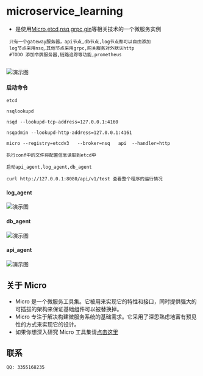# microservice_learning

- 是使用[Micro](https://github.com/micro/micro),[etcd](https://github.com/coreos/etcd),[nsq](https://github.com/nsqio/nsq),[grpc](https://github.com/grpc/grpc-go),[gin](https://github.com/gin-gonic/gin)等相关技术的一个微服务实例

```
 只有一个gateway服务器，api节点,db节点,log节点都可以自由添加
 log节点采用nsq,其他节点采用grpc,网关服务对外默认http
 #TODO 添加令牌服务器,链路追踪等功能,prometheus
 
 ```
![演示图](https://github.com/hwholiday/microservice_learning/blob/master/file/20180824104336.png) 

#### 启动命令
```
etcd

nsqlookupd

nsqd --lookupd-tcp-address=127.0.0.1:4160

nsqadmin --lookupd-http-address=127.0.0.1:4161

micro --registry=etcdv3   --broker=nsq   api  --handler=http

执行conf中的文件将配置信息读取到etcd中

启动api_agent,log_agent,db_agent

curl http://127.0.0.1:8080/api/v1/test 查看整个程序的运行情况

```

#### log_agent
![演示图](https://github.com/hwholiday/microservice_learning/blob/master/file/log_20180827095134.png)


#### db_agent
![演示图](https://github.com/hwholiday/microservice_learning/blob/master/file/db_20180827095209.png)


#### api_agent
![演示图](https://github.com/hwholiday/microservice_learning/blob/master/file/api_20180827095415.png)

## 关于 Micro
- Micro 是一个微服务工具集。它被用来实现它的特性和接口，同时提供强大的可插拔的架构来保证基础组件可以被替换掉。
- Micro 专注于解决构建微服务系统的基础需求。它采用了深思熟虑地富有预见性的方式来实现它的设计。
- 如果你想深入研究 Micro 工具集请[点击这里](https://github.com/micro/micro)


## 联系

    QQ: 3355168235


